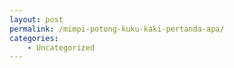 ```yaml
---
layout: post
permalink: /mimpi-potong-kuku-kaki-pertanda-apa/
categories:
    - Uncategorized
---
```


